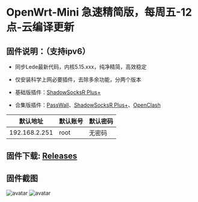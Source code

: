 # OpenWrt-Mini  急速精简版，每周五-12点-云编译更新

## 固件说明：（支持ipv6）

 - 同步Lede最新代码，内核5.15.xxx，纯净精简，高效稳定

 - 仅安装科学上网必要插件，去除多余功能，分两个版本

 - 基础版插件：[ShadowSocksR Plus+](https://github.com/fw876/helloworld.git)

 - 合集版插件：[PassWall](https://github.com/xiaorouji/openwrt-passwall.git)、[ShadowSocksR Plus+](https://github.com/fw876/helloworld.git)、[OpenClash](https://github.com/vernesong/OpenClash.git.git)

| 默认地址  | 默认账号 | 默认密码 |
| ---- | ---- | ---- |
| 192.168.2.251 | root | 无密码 |

## 固件下载:   [Releases](https://github.com/Bigdog-007/OpenWrt-Mini/releases) 

## 固件截图

![avatar](https://github.com/Bigdog-007/OpenWrt-Mini/blob/main/jpg/OpenWrt-1.jpg)
![avatar](https://github.com/Bigdog-007/OpenWrt-Mini/blob/main/jpg/OpenWrt-2.jpg)
